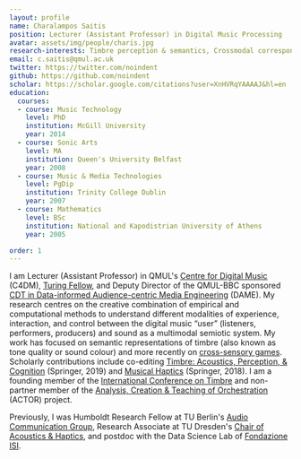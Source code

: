 ```yaml
---
layout: profile
name: Charalampos Saitis
position: Lecturer (Assistant Professor) in Digital Music Processing
avatar: assets/img/people/charis.jpg
research-interests: Timbre perception & semantics, Crossmodal correspondences, Musical/sonic interaction, Musical acoustics & haptics
email: c.saitis@qmul.ac.uk
twitter: https://twitter.com/noindent
github: https://github.com/noindent
scholar: https://scholar.google.com/citations?user=XnHVRqYAAAAJ&hl=en
education:
  courses:
  - course: Music Technology
    level: PhD
    institution: McGill University
    year: 2014
  - course: Sonic Arts
    level: MA
    institution: Queen's University Belfast
    year: 2008
  - course: Music & Media Technologies
    level: PgDip
    institution: Trinity College Dublin
    year: 2007
  - course: Mathematics
    level: BSc
    institution: National and Kapodistrian University of Athens
    year: 2005

order: 1
---
```


I am Lecturer (Assistant Professor) in QMUL's [Centre for Digital Music](https://c4dm.eecs.qmul.ac.uk/) (C4DM), [Turing Fellow](https://www.turing.ac.uk/people/researchers/charalampos-saitis), and Deputy Director of the QMUL-BBC sponsored [CDT in Data-informed Audience-centric Media Engineering](https://dame.qmul.ac.uk/) (DAME).
My research centres on the creative combination of empirical and computational methods to understand different modalities of experience, interaction, and control between the digital music “user” (listeners, performers, producers) and sound as a multimodal semiotic system. 
My work has focused on semantic representations of timbre (also known as tone quality or sound colour) and more recently on [cross-sensory games](https://www.seeingmusic.app/). Scholarly contributions include co-editing [Timbre: Acoustics, Perception, & Cognition](https://link.springer.com/book/10.1007/978-3-030-14832-4) (Springer, 2019) and [Musical Haptics](https://link.springer.com/book/10.1007%2F978-3-319-58316-7) (Springer, 2018). I am a founding member of the [International Conference on Timbre](https://timbre2020.mus.auth.gr/) and non-partner member of the [Analysis, Creation & Teaching of Orchestration](https://www.actorproject.org/) (ACTOR) project.

Previously, I was Humboldt Research Fellow at TU Berlin's [Audio Communication Group](https://www.ak.tu-berlin.de/menue/fachgebiet_audiokommunikation/), Research Associate at TU Dresden's [Chair of Acoustics & Haptics](https://tu-dresden.de/ing/elektrotechnik/ias/aha), and postdoc with the Data Science Lab of [Fondazione ISI](https://www.isi.it/en/home). 
